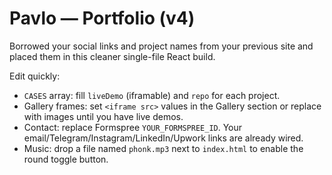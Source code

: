# Pavlo — Portfolio (v4)

Borrowed your social links and project names from your previous site and placed them in this cleaner single-file React build.

Edit quickly:
- `CASES` array: fill `liveDemo` (iframable) and `repo` for each project.
- Gallery frames: set `<iframe src>` values in the Gallery section or replace with images until you have live demos.
- Contact: replace Formspree `YOUR_FORMSPREE_ID`. Your email/Telegram/Instagram/LinkedIn/Upwork links are already wired.
- Music: drop a file named `phonk.mp3` next to `index.html` to enable the round toggle button.
